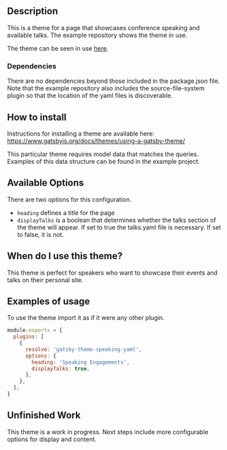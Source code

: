 ## Description

This is a theme for a page that showcases conference speaking and available talks. The example repository shows the theme in use.

The theme can be seen in use [here](https://laurieontech.com/speaking/).

### Dependencies

There are no dependencies beyond those included in the package.json file. Note that the example repository also includes the source-file-system plugin so that the location of the yaml files is discoverable.

## How to install

Instructions for installing a theme are available here: https://www.gatsbyjs.org/docs/themes/using-a-gatsby-theme/

This particular theme requires model data that matches the queries. Examples of this data structure can be found in the example project.

## Available Options

There are two options for this configuration.

- `heading` defines a title for the page
- `displayTalks` is a boolean that determines whether the talks section of the theme will appear. If set to true the talks.yaml file is necessary. If set to false, it is not.

## When do I use this theme?

This theme is perfect for speakers who want to showcase their events and talks on their personal site.

## Examples of usage

To use the theme import it as if it were any other plugin.

```javascript
module.exports = {
  plugins: [
    {
      resolve: 'gatsby-theme-speaking-yaml',
      options: {
        heading: 'Speaking Engagements',
        displayTalks: true,
      },
    },
  ],
}
```

## Unfinished Work

This theme is a work in progress. Next steps include more configurable options for display and content.
